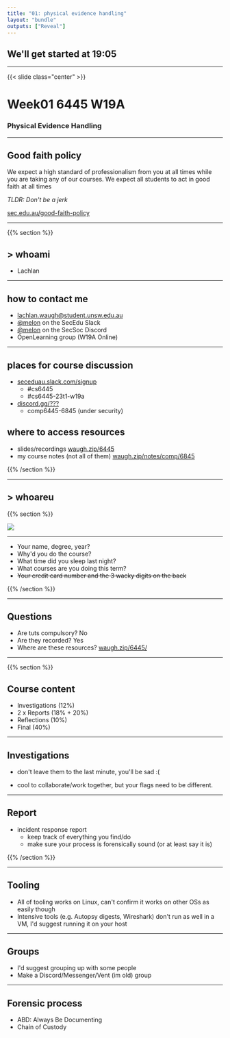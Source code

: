 ```yaml
---
title: "01: physical evidence handling"
layout: "bundle"
outputs: ["Reveal"]
---
```


## We'll get started at 19:05

---

{{< slide class="center" >}}
# Week01 6445 W19A
### Physical Evidence Handling

---

## Good faith policy

We expect a high standard of professionalism from you at all times while you are taking any of our courses. We expect all students to act in good faith at all times

*TLDR: Don't be a jerk*

[sec.edu.au/good-faith-policy](https://sec.edu.au/good-faith-policy)

---

{{% section %}}

## > whoami

* Lachlan

---

## how to contact me

* lachlan.waugh@student.unsw.edu.au
* [@melon]() on the SecEdu Slack
* [@melon]() on the SecSoc Discord
* OpenLearning group (W19A Online)

---

## places for course discussion

* [seceduau.slack.com/signup](https://seceduau.slack.com/signup)
    * #cs6445
    * #cs6445-23t1-w19a
* [discord.gg/???](idk)
    * comp6445-6845 (under security)

## where to access resources
* slides/recordings [waugh.zip/6445]()
* my course notes (not all of them) [waugh.zip/notes/comp/6845](https://waugh.zip/notes/comp/6845/)

{{% /section %}}

---

## > whoareu

{{% section %}}

![](../img/week01/icebreaker.jpg)

---

* Your name, degree, year?
* Why'd you do the course?
* What time did you sleep last night?
* What courses are you doing this term?
* ~~Your credit card number and the 3 wacky digits on the back~~

{{% /section %}}

---

## Questions
* Are tuts compulsory? No
* Are they recorded? Yes
* Where are these resources? [waugh.zip/6445/](https://waugh.zip/6445)

---

{{% section %}}

## Course content
* Investigations (12%)
* 2 x Reports (18% + 20%)
* Reflections (10%)
* Final (40%)

---

## Investigations
* don't leave them to the last minute, you'll be sad :(

* cool to collaborate/work together, but your flags need to be different.

---

## Report
* incident response report
    * keep track of everything you find/do
    * make sure your process is forensically sound (or at least say it is)

{{% /section %}}

---

## Tooling
* All of tooling works on Linux, can't confirm it works on other OSs as easily though
* Intensive tools (e.g. Autopsy digests, Wireshark) don't run as well in a VM, I'd suggest running it on your host

---

## Groups
* I'd suggest grouping up with some people
* Make a Discord/Messenger/Vent (im old) group

---

## Forensic process
* ABD: Always Be Documenting
* Chain of Custody
